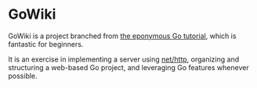 # GoWiki

GoWiki is a project branched from [the eponymous Go tutorial](https://golang.org/doc/articles/wiki/),
which is fantastic for beginners.

It is an exercise in implementing a server using [net/http](https://golang.org/pkg/net/http/),
organizing and structuring a web-based Go project, and leveraging Go features
whenever possible.
